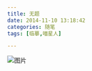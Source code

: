 ```yaml
---
title: 无题
date: 2014-11-10 13:18:42
categories: 随笔
tags: [临摹,喵星人]

---
```

![图片](6608628932399594352.jpg)
